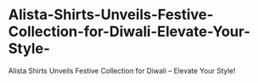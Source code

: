 # Alista-Shirts-Unveils-Festive-Collection-for-Diwali-Elevate-Your-Style-
Alista Shirts Unveils Festive Collection for Diwali – Elevate Your Style!

